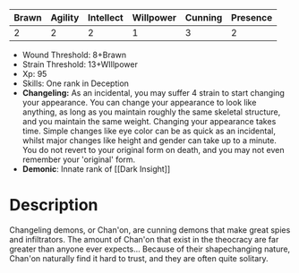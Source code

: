 | Brawn | Agility | Intellect | Willpower | Cunning | Presence |
| ---- | ---- | ---- | ---- | ---- | ---- |
| 2 | 2 | 2 | 1 | 3 | 2 |
- Wound Threshold: 8+Brawn
- Strain Threshold: 13+WIllpower
- Xp: 95
- Skills: One rank in Deception
- **Changeling:** As an incidental, you may suffer 4 strain to start changing your appearance. You can change your appearance to look like anything, as long as you maintain roughly the same skeletal structure, and you maintain the same weight. Changing your appearance takes time. Simple changes like eye color can be as quick as an incidental, whilst major changes like height and gender can take up to a minute. You do not revert to your original form on death, and you may not even remember your 'original' form. 
- **Demonic**: Innate rank of [[Dark Insight]]


# Description

Changeling demons, or Chan'on, are cunning demons that make great spies and infiltrators. The amount of Chan'on that exist in the theocracy are far greater than anyone ever expects...
Because of their shapechanging nature, Chan'on naturally find it hard to trust, and they are often quite solitary.